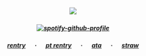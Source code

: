 ##### <p align="center">![](https://komarev.com/ghpvc/?username=trody&color=555555&label=⠀⠀hi⠀⠀&style=flat)</p>

##### <p align="center">[![spotify-github-profile](https://spotify-github-profile.kittinanx.com/api/view?uid=3152hej4rx6alviruqcx4h2xzbqi&cover_image=true&theme=novatorem&show_offline=false&background_color=121212&interchange=false&bar_color=585858&bar_color_cover=false)](https://spotify-github-profile.kittinanx.com/api/view?uid=3152hej4rx6alviruqcx4h2xzbqi&redirect=true)</p>

##### <p align="center">[rentry](https://rentry.co/hollywood)⠀⠀·⠀⠀[pt rentry](rentry.co/fourponytown)⠀⠀·⠀⠀[ata](https://trody.atabook.org/)⠀⠀·⠀⠀[straw](https://jackrabbit.straw.page/)</p>
